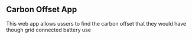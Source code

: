## Carbon Offset App
This web app allows ussers to find the carbon offset that they would have though grid connected battery use